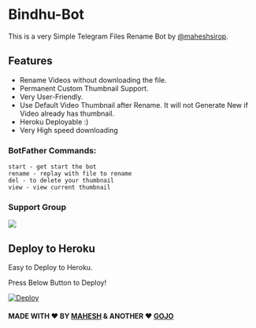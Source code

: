 # Bindhu-Bot
This is a very Simple Telegram Files Rename Bot by [@maheshsirop](https://t.me/maheshsirop).

## Features
- Rename Videos without downloading the file.
- Permanent Custom Thumbnail Support.
- Very User-Friendly.
- Use Default Video Thumbnail after Rename. It will not Generate New if Video already has thumbnail.
- Heroku Deployable :)
- Very High speed downloading

### BotFather Commands:
```
start - get start the bot
rename - replay with file to rename
del - to delete your thumbnail
view - view current thumbnail
```
### Support Group
<a href="https://t.me/Hexafreinds"><img src="https://img.shields.io/badge/Telegram-Join%20Telegram%20Group-blue.svg?logo=telegram"></a>

## Deploy to Heroku
Easy to Deploy to Heroku.


Press Below Button to Deploy!

[![Deploy](https://www.herokucdn.com/deploy/button.svg)](https://dashboard.heroku.com/new?template=https://github.com/MAHESH-KADALI/bindhu-renamer-bot)

#### MADE WITH ♥️ BY [MAHESH](https://github.com/MAHESH-KADALI) & ANOTHER ❤️ [GOJO](https://t.me/SatoruGojo830)
